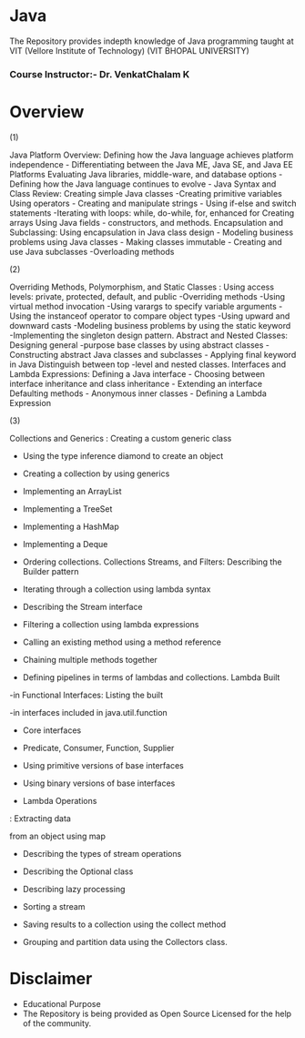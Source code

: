 # Java

The Repository provides indepth knowledge of Java programming taught at VIT (Vellore Institute of Technology)
(VIT BHOPAL UNIVERSITY)

### Course Instructor:- Dr. VenkatChalam K

# Overview 



(1)


Java Platform Overview: Defining how the Java language
achieves platform independence - Differentiating between the Java
ME, Java SE, and Java EE Platforms Evaluating Java libraries,
middle-ware, and database options - Defining how the Java language
continues to evolve - Java Syntax and Class Review: Creating
simple Java classes -Creating primitive variables Using operators -
Creating and manipulate strings - Using if-else and switch statements
-Iterating with loops: while, do-while, for, enhanced for Creating
arrays Using Java fields - constructors, and methods. Encapsulation
and Subclassing: Using encapsulation in Java class design -
Modeling business problems using Java classes - Making classes
immutable - Creating and use Java subclasses
-Overloading methods
 
 
 
 (2)


Overriding Methods, Polymorphism, and Static Classes : Using
access levels: private, protected, default, and public
-Overriding methods
-Using virtual method invocation
-Using varargs to specify
variable arguments
-Using the instanceof operator to compare object types
-Using upward and downward casts
-Modeling business
problems by using the static keyword
-Implementing the singleton
design pattern. Abstract and Nested Classes: Designing general
-purpose base classes by using abstract classes -Constructing abstract
Java classes and subclasses - Applying final keyword in Java
Distinguish between top -level and nested classes. Interfaces and
Lambda Expressions: Defining a Java interface - Choosing between
interface inheritance and class inheritance - Extending an interface
Defaulting methods - Anonymous inner classes - Defining a Lambda
Expression



(3)


Collections and Generics : Creating a custom generic class
- Using the type inference diamond to create an object

- Creating a collection by using generics

- Implementing an ArrayList

- Implementing a TreeSet
- Implementing a HashMap

- Implementing a Deque

- Ordering collections. Collections Streams, and Filters: Describing
the Builder pattern

- Iterating through a collection using lambda syntax
- Describing the Stream interface

- Filtering a collection using lambda expressions

- Calling an existing method using a method reference
- Chaining multiple methods together

- Defining pipelines in terms of lambdas and collections. Lambda Built

-in Functional Interfaces: Listing the built

-in interfaces included in java.util.function

- Core interfaces

- Predicate, Consumer, Function, Supplier
- Using primitive versions of base interfaces

- Using binary versions of base interfaces

- Lambda Operations

: Extracting data

from an object using map

- Describing the types of stream operations

- Describing the Optional class

- Describing lazy processing
- Sorting a stream
- Saving results to a collection using the collect method
- Grouping and partition data using the Collectors class.
























# Disclaimer 

* Educational Purpose 
* The Repository is being provided as Open Source Licensed for the help of the community. 
